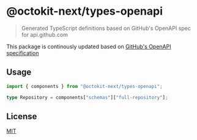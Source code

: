 # @octokit-next/types-openapi

> Generated TypeScript definitions based on GitHub's OpenAPI spec for api.github.com

This package is continously updated based on [GitHub's OpenAPI specification](https://github.com/github/rest-api-description/)

## Usage

```ts
import { components } from "@octokit-next/types-openapi";

type Repository = components["schemas"]["full-repository"];
```

## License

[MIT](LICENSE)
